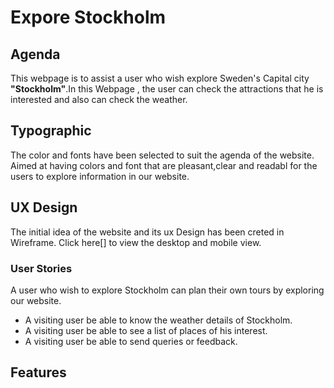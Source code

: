 # Expore Stockholm 
## Agenda
This webpage is to assist a user who wish explore Sweden's Capital city **"Stockholm"**.In this Webpage , the user can check the attractions that he is interested and also can check the weather.
## Typographic

 The color and fonts have been selected to suit the agenda of the website. Aimed at having colors and font that are pleasant,clear and readabl for the users to explore information in our website. 
 ## UX Design

 The initial idea of the website and its ux Design has been creted in Wireframe. Click here[] to view the desktop and mobile view.
 ### User Stories

A user who wish to explore Stockholm can plan their own tours by exploring our website.
* A visiting user be able to know the weather details of Stockholm.
* A visiting user be able to see a list of places of his interest.
* A visiting user be able to send queries or feedback.
## Features


